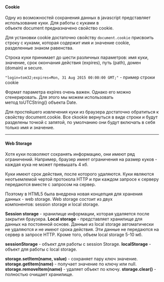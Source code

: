 #### Cookie

Одну из возможностей сохранения данных в javascript представляет использование куки. Для работы с куками в объекте document предназначено свойство cookie.

Для установки cookie достаточно свойству `document.cookie` присвоить строку с куками, которая содержит имя и значение cookie, разделенные знаком равенства.

Строка куки принимает до шести различных параметров: имя куки, значение, срок окончания действия (expires), путь (path), домен (domain) и secure. 

`"login=tom32;expires=Mon, 31 Aug 2015 00:00:00 GMT;"` - пример строки cookie

Формат параметра expires очень важен. Однако его можно сгенерировать. Для этого мы можем использовать метод toUTCString() объекта Date.

Для простейшего извлечения куки из браузера достаточно обратиться к свойству document.cookie. Все ckookie вернуться в виде строки и будут разделены точкой с запятой, по умолчанию они будут включать в себя только имя и значение.

---
#### Web Storage

Хотя куки позволяют сохранять информацию, они имеют ряд ограничений. Например, браузер имеет ограничения на размер куков - каждая кука не может превышать 4 кб.

Куки имеют срок действия, после которого удаляются. Куки являются неотъемлемой чертой протокола HTTP и при каждом запросе к серверу передаются вместе с запросом на сервер. 

Поэтому в HTML5 была внедрена новая концепция для хранения данных - web storage. Web storage состоит из двух компонентов: session storage и local storage.

**Session storage** - хранилище информации, которая удаляется после закрытия браузера.
**Local storage** - представляет хранилище для данных на постоянной основе. Данные из local storage автоматически не удаляются и не имеют срока действия. Эти данные не передаются на сервер в запросе HTTP. Кроме того, объем local storage 5-10 мб.

**sessionStorage** - объект для работы с session Storage.
**localStorage** - объект для работы с local storage.

**storage.setItem(name, value)** - сохраняет пару ключ значение.
**storage.getItem(name)** - получает значение по ключу или null.
**storage.removeItem(name)** - удаляет объект по ключу.
**storage.clear()** - полностью очищает хранилище.


